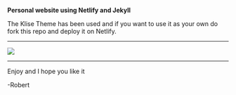 **Personal website using Netlify and Jekyll**  

The Klise Theme has been used and if you want to use it as your own do fork this repo and deploy it on Netlify.  
<hr>
<img src = "https://data.whicdn.com/images/327014997/original.jpg?t=1550766960">

<hr> 
Enjoy and I hope you like it  

-Robert


